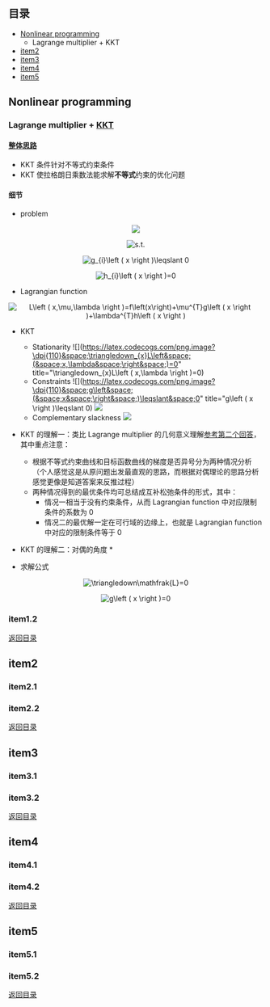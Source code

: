 ## <span id="jump0">目录<span>
  
  * [Nonlinear programming](#jump1)
    * Lagrange multiplier + KKT
  * [item2](#jump2)
  * [item3](#jump3)
  * [item4](#jump4)
  * [item5](#jump5)

## <span id="jump1">Nonlinear programming<span>

  ### Lagrange multiplier + [KKT](https://en.wikipedia.org/wiki/Karush%E2%80%93Kuhn%E2%80%93Tucker_conditions)
  
  #### [整体思路](https://www.cnblogs.com/maybe2030/p/4946256.html)
  
  * KKT 条件针对不等式约束条件
  * KKT 使拉格朗日乘数法能求解**不等式**约束的优化问题

  #### 细节
  
  * problem

<p align="center">
  <img src="https://latex.codecogs.com/png.image?\dpi{110}&space;min&space;f\left&space;(&space;x&space;\right&space;)">
<p>
  
<p align="center">
  <img src="https://latex.codecogs.com/png.image?\dpi{110}&space;s.t." title="s.t." />
<p>
  
<p align="center">
  <img src="https://latex.codecogs.com/png.image?\dpi{110}&space;g_{i}\left&space;(&space;x&space;\right&space;)\leqslant&space;0" title="g_{i}\left ( x \right )\leqslant 0" />
<p>
  
<p align="center">
  <img src="https://latex.codecogs.com/png.image?\dpi{110}&space;h_{i}\left&space;(&space;x&space;\right&space;)=0" title="h_{i}\left ( x \right )=0" />
<p>
  
  * Lagrangian function

<p align="center">
  <img src="https://latex.codecogs.com/png.image?\dpi{110}&space;L\left&space;(&space;x,\mu,\lambda&space;\right&space;)=f\left(x\right)&plus;\mu^{T}g\left&space;(&space;x&space;\right&space;)&plus;\lambda^{T}h\left&space;(&space;x&space;\right&space;)" title="L\left ( x,\mu,\lambda \right )=f\left(x\right)+\mu^{T}g\left ( x \right )+\lambda^{T}h\left ( x \right )" />
<p>
  
  * KKT
    * Stationarity ![](https://latex.codecogs.com/png.image?\dpi{110}&space;\triangledown_{x}L\left&space;(&space;x,\lambda&space;\right&space;)=0" title="\triangledown_{x}L\left ( x,\lambda \right )=0)
    * Constraints ![](https://latex.codecogs.com/png.image?\dpi{110}&space;g\left&space;(&space;x&space;\right&space;)\leqslant&space;0" title="g\left ( x \right )\leqslant 0) ![](https://latex.codecogs.com/png.image?\dpi{110}&space;h\left&space;(&space;x&space;\right&space;)=0)
    * Complementary slackness ![](https://latex.codecogs.com/png.image?\dpi{110}&space;\mu_{i}\left&space;(&space;x&space;\right&space;)g_{i}\left&space;(&space;x&space;\right&space;)=0)
  
  * KKT 的理解一：类比 Lagrange multiplier 的几何意义理解[参考第二个回答](https://www.zhihu.com/question/23311674)，其中重点注意：
    * 根据不等式约束曲线和目标函数曲线的梯度是否异号分为两种情况分析（个人感觉这是从原问题出发最直观的思路，而根据对偶理论的思路分析感觉更像是知道答案来反推过程）
    * 两种情况得到的最优条件均可总结成互补松弛条件的形式，其中：
      * 情况一相当于没有约束条件，从而 Lagrangian function 中对应限制条件的系数为 0
      * 情况二的最优解一定在可行域的边缘上，也就是 Lagrangian function 中对应的限制条件等于 0

  * KKT 的理解二：对偶的角度
    * 

  * 求解公式

<p align="center">
  <img src="https://latex.codecogs.com/png.image?\dpi{110}&space;\triangledown\mathfrak{L}=0" title="\triangledown\mathfrak{L}=0" />
<p>
  
<p align="center">
  <img src="https://latex.codecogs.com/png.image?\dpi{110}&space;g\left&space;(&space;x&space;\right&space;)=0" title="g\left ( x \right )=0" />
<p>
 
  ### item1.2
  
[返回目录](#jump0)


## <span id="jump2">item2<span>
  
  ### item2.1
 
  ### item2.2
  
 
[返回目录](#jump0)

## <span id="jump3">item3<span>
  
  ### item3.1
 
  ### item3.2

[返回目录](#jump0)

## <span id="jump4">item4<span>
  
  ### item4.1
 
  ### item4.2

[返回目录](#jump0)


## <span id="jump5">item5<span>
  
  ### item5.1
 
  ### item5.2
  
[返回目录](#jump0)
